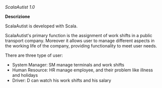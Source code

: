 *ScalaAutist 1.0* 

****Descrizione****

ScalaAutist is developed with Scala.

ScalaAutist's primary function is the assignment of work shifts in a public transport company.
Moreover it allows user to manage different aspects in the working life of the company, 
providing functionality to meet user needs.

There are three type of user: 
 - System Manager: SM manage terminals and work shifts
 - Human Resource: HR manage employee, and their problem like illness and holidays 
 - Driver: D can watch his work shifts and his salary
 

 
 